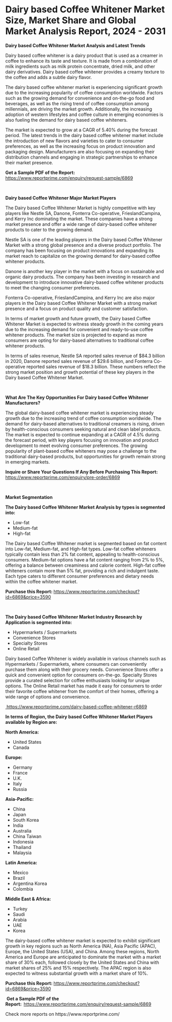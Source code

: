 <p><h1>Dairy based Coffee Whitener Market Size, Market Share and Global Market Analysis Report, 2024 - 2031</h1></p><p><strong>Dairy based Coffee Whitener Market Analysis and Latest Trends</strong></p>
<p><p>Dairy based coffee whitener is a dairy product that is used as a creamer in coffee to enhance its taste and texture. It is made from a combination of milk ingredients such as milk protein concentrate, dried milk, and other dairy derivatives. Dairy based coffee whitener provides a creamy texture to the coffee and adds a subtle dairy flavor.</p><p>The dairy based coffee whitener market is experiencing significant growth due to the increasing popularity of coffee consumption worldwide. Factors such as the growing demand for convenience and on-the-go food and beverages, as well as the rising trend of coffee consumption among millennials, are driving the market growth. Additionally, the increasing adoption of western lifestyles and coffee culture in emerging economies is also fueling the demand for dairy based coffee whiteners.</p><p>The market is expected to grow at a CAGR of 5.40% during the forecast period. The latest trends in the dairy based coffee whitener market include the introduction of new flavors and varieties to cater to consumer preferences, as well as the increasing focus on product innovation and packaging design. Manufacturers are also focusing on expanding their distribution channels and engaging in strategic partnerships to enhance their market presence.</p></p>
<p><strong>Get a Sample PDF of the Report:&nbsp;</strong> <a href="https://www.reportprime.com/enquiry/request-sample/6869">https://www.reportprime.com/enquiry/request-sample/6869</a></p>
<p>&nbsp;</p>
<p><strong>Dairy based Coffee Whitener Major Market Players</strong></p>
<p><p>The Dairy based Coffee Whitener Market is highly competitive with key players like Nestle SA, Danone, Fonterra Co-operative, FrieslandCampina, and Kerry Inc dominating the market. These companies have a strong market presence and offer a wide range of dairy-based coffee whitener products to cater to the growing demand.</p><p>Nestle SA is one of the leading players in the Dairy based Coffee Whitener Market with a strong global presence and a diverse product portfolio. The company has been focusing on product innovations and expanding its market reach to capitalize on the growing demand for dairy-based coffee whitener products.</p><p>Danone is another key player in the market with a focus on sustainable and organic dairy products. The company has been investing in research and development to introduce innovative dairy-based coffee whitener products to meet the changing consumer preferences.</p><p>Fonterra Co-operative, FrieslandCampina, and Kerry Inc are also major players in the Dairy based Coffee Whitener Market with a strong market presence and a focus on product quality and customer satisfaction.</p><p>In terms of market growth and future growth, the Dairy based Coffee Whitener Market is expected to witness steady growth in the coming years due to the increasing demand for convenient and ready-to-use coffee whitener products. The market size is projected to expand as more consumers are opting for dairy-based alternatives to traditional coffee whitener products.</p><p>In terms of sales revenue, Nestle SA reported sales revenue of $84.3 billion in 2020, Danone reported sales revenue of $29.6 billion, and Fonterra Co-operative reported sales revenue of $18.3 billion. These numbers reflect the strong market position and growth potential of these key players in the Dairy based Coffee Whitener Market.</p></p>
<p>&nbsp;</p>
<p><strong>What Are The Key Opportunities For Dairy based Coffee Whitener Manufacturers?</strong></p>
<p><p>The global dairy-based coffee whitener market is experiencing steady growth due to the increasing trend of coffee consumption worldwide. The demand for dairy-based alternatives to traditional creamers is rising, driven by health-conscious consumers seeking natural and clean label products. The market is expected to continue expanding at a CAGR of 4.5% during the forecast period, with key players focusing on innovation and product development to meet evolving consumer preferences. The growing popularity of plant-based coffee whiteners may pose a challenge to the traditional dairy-based products, but opportunities for growth remain strong in emerging markets.</p></p>
<p><strong>Inquire or Share Your Questions If Any Before Purchasing This Report:</strong> <a href="https://www.reportprime.com/enquiry/pre-order/6869">https://www.reportprime.com/enquiry/pre-order/6869</a></p>
<p>&nbsp;</p>
<p><strong>Market Segmentation</strong></p>
<p><strong>The Dairy based Coffee Whitener Market Analysis by types is segmented into:</strong></p>
<p><ul><li>Low-fat</li><li>Medium-fat</li><li>High-fat</li></ul></p>
<p><p>The Dairy based Coffee Whitener market is segmented based on fat content into Low-fat, Medium-fat, and High-fat types. Low-fat coffee whiteners typically contain less than 2% fat content, appealing to health-conscious consumers. Medium-fat options have a fat content ranging from 2% to 5%, offering a balance between creaminess and calorie content. High-fat coffee whiteners contain more than 5% fat, providing a rich and indulgent taste. Each type caters to different consumer preferences and dietary needs within the coffee whitener market.</p></p>
<p><strong>Purchase this Report:&nbsp;</strong><a href="https://www.reportprime.com/checkout?id=6869&price=3590">https://www.reportprime.com/checkout?id=6869&price=3590</a></p>
<p>&nbsp;</p>
<p><strong>The Dairy based Coffee Whitener Market Industry Research by Application is segmented into:</strong></p>
<p><ul><li>Hypermarkets / Supermarkets</li><li>Convenience Stores</li><li>Specialty Stores</li><li>Online Retail</li></ul></p>
<p><p>Dairy based Coffee Whitener is widely available in various channels such as Hypermarkets / Supermarkets, where consumers can conveniently purchase them along with their grocery needs. Convenience Stores offer a quick and convenient option for consumers on-the-go. Specialty Stores provide a curated selection for coffee enthusiasts looking for unique options. The Online Retail market has made it easy for consumers to order their favorite coffee whitener from the comfort of their homes, offering a wide range of options and convenience.</p></p>
<p><a href="https://www.reportprime.com/dairy-based-coffee-whitener-r6869">&nbsp;https://www.reportprime.com/dairy-based-coffee-whitener-r6869</a></p>
<p><strong>In terms of Region, the Dairy based Coffee Whitener Market Players available by Region are:</strong></p>
<p>
    <p> <strong> North America: </strong>
        <ul>
            <li>United States</li>
            <li>Canada</li>
        </ul>
        </p> 
    <p> <strong> Europe: </strong>
        <ul>
            <li>Germany</li>
            <li>France</li>
            <li>U.K.</li>
            <li>Italy</li>
            <li>Russia</li>
        </ul>
        </p> 
    <p> <strong> Asia-Pacific: </strong>
        <ul>
            <li>China</li>
            <li>Japan</li>
            <li>South Korea</li>
            <li>India</li>
            <li>Australia</li>
            <li>China Taiwan</li>
            <li>Indonesia</li>
            <li>Thailand</li>
            <li>Malaysia</li>
        </ul>
        </p> 
    <p> <strong> Latin America: </strong>
        <ul>
            <li>Mexico</li>
            <li>Brazil</li>
            <li>Argentina Korea</li>
            <li>Colombia</li>
        </ul>
        </p> 
    <p> <strong> Middle East & Africa: </strong>
        <ul>
            <li>Turkey</li>
            <li>Saudi</li>
            <li>Arabia</li>
            <li>UAE</li>
            <li>Korea</li>
        </ul>
    </p>
    </p>
<p><p>The dairy-based coffee whitener market is expected to exhibit significant growth in key regions such as North America (NA), Asia Pacific (APAC), Europe, the United States (USA), and China. Among these regions, North America and Europe are anticipated to dominate the market with a market share of 30% each, followed closely by the United States and China with market shares of 25% and 15% respectively. The APAC region is also expected to witness substantial growth with a market share of 10%.</p></p>
<p><strong>Purchase this Report: </strong><a href="https://www.reportprime.com/checkout?id=6869&price=3590">https://www.reportprime.com/checkout?id=6869&price=3590</a></p>
<p>&nbsp;<strong>Get a Sample PDF of the Report:&nbsp;&nbsp;</strong><a href="https://www.reportprime.com/enquiry/request-sample/6869">https://www.reportprime.com/enquiry/request-sample/6869</a></p>
<p><strong></strong></p>
<p>Check more reports on https://www.reportprime.com/</p>